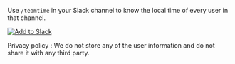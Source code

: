 Use `/teamtime` in your Slack channel to know the local time of every user in that channel.



[![Add to Slack](https://platform.slack-edge.com/img/add_to_slack@2x.png)](https://slack.com/oauth/authorize?client_id=198753798741.410005306742&scope=commands,channels:read,groups:read,mpim:read,im:read,users:read)


Privacy policy : We do not store any of the user information and do not share it with any third party.
